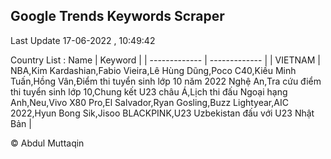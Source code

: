 

## Google Trends Keywords Scraper 
 
Last Update 17-06-2022 , 10:49:42

Country List :
 Name  | Keyword |
| ------------- | ------------- |
| VIETNAM | NBA,Kim Kardashian,Fabio Vieira,Lê Hùng Dũng,Poco C40,Kiều Minh Tuấn,Hồng Vân,Điểm thi tuyển sinh lớp 10 năm 2022 Nghệ An,Tra cứu điểm thi tuyển sinh lớp 10,Chung kết U23 châu Á,Lịch thi đấu Ngoại hạng Anh,Neu,Vivo X80 Pro,El Salvador,Ryan Gosling,Buzz Lightyear,AIC 2022,Hyun Bong Sik,Jisoo BLACKPINK,U23 Uzbekistan đấu với U23 Nhật Bản |



© Abdul Muttaqin 
